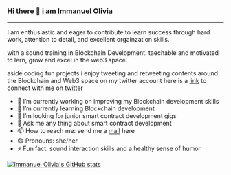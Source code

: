 ### Hi there 👋 i am Immanuel Olivia

___

I am enthusiastic and eager to contribute to learn success through hard work, attention to detail, and excellent orgainzation skills.

with a sound training in Blockchain Development. taechable and motivated to lern, grow and excel in the web3 space.

aside coding fun projects i enjoy tweeting and retweeting contents around the  Blockchain and Web3 space on my twitter account here is a [link](https://twitter.com/ImmanuelOlivia1) to connect with me on twitter


- 🔭 I’m currently working on improving my Blockchain development skills
- 🌱 I’m currently learning Blockchain development 
- 👯 I’m looking for junior smart contract development gigs
- 💬 Ask me any thing about smart contract development 
- 📫 How to reach me: send me a [mail](emmanueljuliet2019@gmail.com) here
- 😄 Pronouns: she/her
- ⚡ Fun fact: sound interaction skills and a healthy sense of humor

[![Immanuel Olivia's GitHub stats](https://github-readme-stats.vercel.app/api?username=Immanuelolivia1)](https://github.com/Immanuelolivia1/github-readme-stats)
